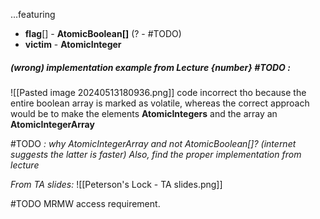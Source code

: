 ...featuring
- **flag**[] - **AtomicBoolean[]** (? - #TODO) 
- **victim** - **AtomicInteger**

##### (wrong) implementation example from Lecture {number} #TODO :
![[Pasted image 20240513180936.png]]
code incorrect tho because the entire boolean array is marked as volatile, whereas the correct approach would be to make the elements **AtomicIntegers** and the array an **AtomicIntegerArray**

#TODO *: why AtomicIntegerArray and not AtomicBoolean[]? (internet suggests the latter is faster) Also, find the proper implementation from lecture*

*From TA slides:*
![[Peterson's Lock - TA slides.png]]


#TODO
MRMW access requirement.